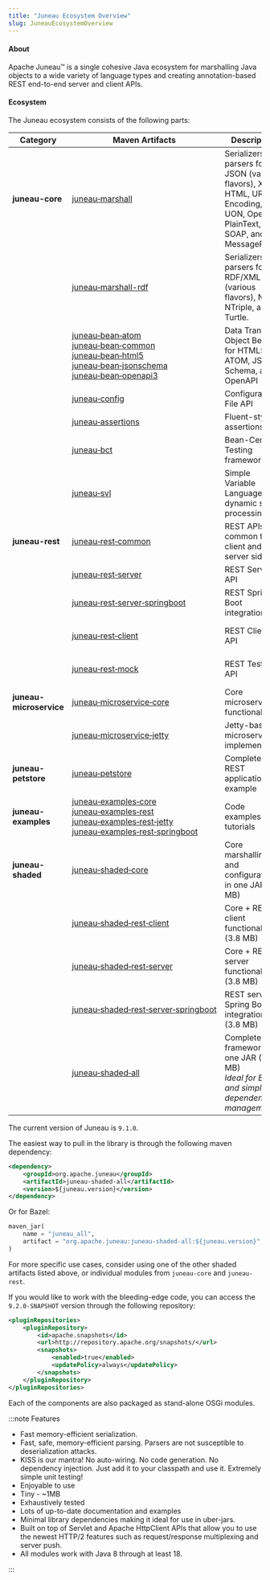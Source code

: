 ```yaml
---
title: "Juneau Ecosystem Overview"
slug: JuneauEcosystemOverview
---
```


#### About

Apache Juneau™ is a single cohesive Java ecosystem for marshalling Java objects to a wide variety of language types and 
creating annotation-based REST end-to-end server and client APIs.

#### Ecosystem

The Juneau ecosystem consists of the following parts:

| Category | Maven Artifacts | Description | Prerequisites |
|----------|------------------|-------------|---------------|
| **juneau-core** | [juneau‑marshall](/docs/topics/JuneauMarshallBasics) | Serializers and parsers for JSON (various flavors), XML, HTML, URL-Encoding, UON, OpenAPI, PlainText, CSV, SOAP, and MessagePack. | • Apache HttpCore 4.4 |
| | [juneau‑marshall-rdf](/docs/topics/Module-juneau‑marshall-rdf) | Serializers and parsers for RDF/XML (various flavors), N3, NTriple, and Turtle. | • Apache HttpCore 4.4<br/>• Apache Jena 2.7.1 |
| | [juneau‑bean‑atom](/docs/topics/JuneauBeanAtom)<br/>[juneau‑bean‑common](/docs/topics/JuneauBeanCommon)<br/>[juneau‑bean‑html5](/docs/topics/JuneauBeanHtml5)<br/>[juneau‑bean‑jsonschema](/docs/topics/JuneauBeanJsonSchema)<br/>[juneau‑bean‑openapi3](/docs/topics/JuneauBeanOpenApi3) | Data Transfer Object Beans for HTML5, ATOM, JSON Schema, and OpenAPI | • *None* |
| | [juneau‑config](/docs/topics/JuneauConfigBasics) | Configuration File API | • *None* |
| | [juneau‑assertions](/docs/topics/JuneauAssertionBasics) | Fluent-style assertions API | • *None* |
| | [juneau‑bct](/docs/topics/JuneauBctBasics) | Bean-Centric Testing framework | • JUnit 5 |
| | [juneau‑svl](/docs/topics/JuneauSvlBasics) | Simple Variable Language for dynamic string processing | • *None* |
| **juneau-rest** | [juneau‑rest‑common](/docs/topics/JuneauRestCommonBasics) | REST APIs common to client and server side. | • Apache HttpCore 4.4 |
| | [juneau‑rest‑server](/docs/topics/JuneauRestServerBasics) | REST Servlet API | • Servlet 3.1+ |
| | [juneau‑rest‑server‑springboot](/docs/topics/JuneauRestServerSpringbootBasics) | REST Spring Boot integration | • Spring Boot 2.0+ |
| | [juneau‑rest‑client](/docs/topics/JuneauRestClientBasics) | REST Client API | • Apache HttpClient 4.5 |
| | [juneau‑rest‑mock](/docs/topics/JuneauRestMockBasics) | REST Testing API | • Apache HttpClient 4.5 |
| **juneau-microservice** | [juneau‑microservice‑core](/docs/topics/JuneauMicroserviceCoreBasics) | Core microservice functionality | • *None* |
| | [juneau‑microservice‑jetty](/docs/topics/JuneauMicroserviceJettyBasics) | Jetty-based microservice implementation | • Jetty 9.4+ |
| **juneau-petstore** | [juneau‑petstore](/docs/topics/JuneauPetstoreBasics) | Complete REST application example | • Spring Boot 2.0+ |
| **juneau-examples** | [juneau‑examples‑core](/docs/topics/JuneauExamplesCore)<br/>[juneau‑examples‑rest](/docs/topics/JuneauExamplesRest)<br/>[juneau‑examples‑rest‑jetty](/docs/topics/JuneauExamplesRestJetty)<br/>[juneau‑examples‑rest‑springboot](/docs/topics/JuneauExamplesRestSpringboot) | Code examples and tutorials | |
| **juneau-shaded** | [juneau‑shaded‑core](/docs/topics/JuneauShadedCore) | Core marshalling and configuration in one JAR (2.0 MB) | • *None* |
| | [juneau‑shaded‑rest‑client](/docs/topics/JuneauShadedRestClient) | Core + REST client functionality (3.8 MB) | • Apache HttpClient 5.x |
| | [juneau‑shaded‑rest‑server](/docs/topics/JuneauShadedRestServer) | Core + REST server functionality (3.8 MB) | • Servlet API 6.1+ |
| | [juneau‑shaded‑rest‑server‑springboot](/docs/topics/JuneauShadedRestServerSpringboot) | REST server + Spring Boot integration (3.8 MB) | • Spring Boot 3.x |
| | [juneau‑shaded‑all](/docs/topics/JuneauShadedAll) | Complete framework in one JAR (4.0 MB)<br/>*Ideal for Bazel and simplified dependency management* | • Servlet API 6.1+<br/>• Apache HttpClient 5.x |

The current version of Juneau is `9.1.0`.

The easiest way to pull in the library is through the following maven dependency:

```xml
<dependency>
    <groupId>org.apache.juneau</groupId>
    <artifactId>juneau‑shaded‑all</artifactId>
    <version>${juneau.version}</version>
</dependency>
```

Or for Bazel:

```python
maven_jar(
    name = "juneau_all",
    artifact = "org.apache.juneau:juneau-shaded-all:${juneau.version}",
)
```

For more specific use cases, consider using one of the other shaded artifacts listed above, or individual modules from `juneau-core` and `juneau-rest`.

If you would like to work with the bleeding-edge code, you can access the `9.2.0-SNAPSHOT` version through the 
following repository:

```xml
<pluginRepositories>
    <pluginRepository>
        <id>apache.snapshots</id>
        <url>http://repository.apache.org/snapshots/</url>
        <snapshots>
            <enabled>true</enabled>
            <updatePolicy>always</updatePolicy>
        </snapshots>
    </pluginRepository>
</pluginRepositories>
```

Each of the components are also packaged as stand-alone OSGi modules.

:::note Features

- Fast memory-efficient serialization.
- Fast, safe, memory-efficient parsing. Parsers are not susceptible to deserialization attacks.
- KISS is our mantra! 
No auto-wiring. 
No code generation. 
No dependency injection. 
Just add it to your classpath and use it. 
Extremely simple unit testing!
- Enjoyable to use
- Tiny - ~1MB
- Exhaustively tested
- Lots of up-to-date documentation and examples
- Minimal library dependencies making it ideal for use in uber-jars.
- Built on top of Servlet and Apache HttpClient APIs that allow you to use the newest HTTP/2 features such as 
request/response multiplexing and server push.
- All modules work with Java 8 through at least 18.

:::
